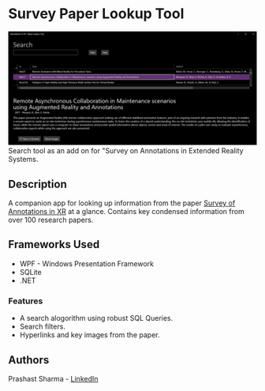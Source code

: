 # Survey Paper Lookup Tool
![Screenshot of the app](/assets/images/screen1.png)
Search tool as an add on for "Survey on Annotations in Extended Reality Systems.

## Description

A companion app for looking up information from the paper [Survey of Annotations in XR](https://ieeexplore.ieee.org/document/10160139) at a glance. Contains key condensed information from over 100 research papers.

## Frameworks Used
* WPF - Windows Presentation Framework
* SQLite
* .NET

### Features
* A search alogorithm using robust SQL Queries.
* Search filters.
* Hyperlinks and key images from the paper.

## Authors

Prashast Sharma - [LinkedIn](https://www.linkedin.com/in/prashast-sharma-690778230/)
